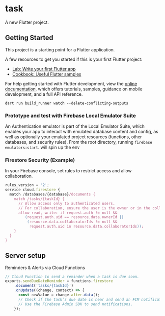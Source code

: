 # task

A new Flutter project.

## Getting Started

This project is a starting point for a Flutter application.

A few resources to get you started if this is your first Flutter project:

- [Lab: Write your first Flutter app](https://docs.flutter.dev/get-started/codelab)
- [Cookbook: Useful Flutter samples](https://docs.flutter.dev/cookbook)

For help getting started with Flutter development, view the
[online documentation](https://docs.flutter.dev/), which offers tutorials,
samples, guidance on mobile development, and a full API reference.

`dart run build_runner watch --delete-conflicting-outputs`

### Prototype and test with Firebase Local Emulator Suite
An Authentication emulator is part of the Local Emulator Suite, which enables your app to interact with emulated database content and config, as well as optionally your emulated project resources (functions, other databases, and security rules).
From the root directory, running `firebase emulators:start`. will spin up the env

### Firestore Security (Example)

In your Firebase console, set rules to restrict access and allow collaboration.

```js
rules_version = '2';
service cloud.firestore {
  match /databases/{database}/documents {
    match /tasks/{taskId} {
      // Allow access only to authenticated users.
      // For collaboration, ensure the user is the owner or in the collaborators array.
      allow read, write: if request.auth != null &&
         (request.auth.uid == resource.data.ownerId ||
          (resource.data.collaboratorIds != null &&
           request.auth.uid in resource.data.collaboratorIds));
    }
  }
}
```

## Server setup

Reminders & Alerts via Cloud Functions

```js
// Cloud Function to send a reminder when a task is due soon.
exports.sendDueDateReminder = functions.firestore
    .document('tasks/{taskId}')
    .onUpdate((change, context) => {
      const newValue = change.after.data();
      // Check if the task’s due date is near and send an FCM notification.
      // Use the Firebase Admin SDK to send notifications.
    });
